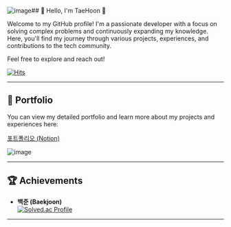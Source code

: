 ![image](https://github.com/user-attachments/assets/16b5aa9b-69e8-44e9-bfdc-e4a8c90d0f81)## 👋 Hello, I'm TaeHoon 👋

Welcome to my GitHub profile! I'm a passionate developer with a focus on solving complex problems and continuously expanding my knowledge. Here, you'll find my journey through various projects, experiences, and contributions to the tech community. 

Feel free to explore and reach out!

[![Hits](https://hits.seeyoufarm.com/api/count/incr/badge.svg?url=https%3A%2F%2Fgithub.com%2Fhoon-git%2FThLee&count_bg=%2379C83D&title_bg=%23555555&icon=&icon_color=%23E7E7E7&title=hits&edge_flat=false)](https://hits.seeyoufarm.com)

---

## 📂 Portfolio

You can view my detailed portfolio and learn more about my projects and experiences here:

[포트폴리오 (Notion)](https://thleewave.notion.site/thleewave/ThLee-1fef9e057dbf40d5b7b851ab0abccf36)

![image](https://github.com/user-attachments/assets/1da8ee27-6dc0-40c1-83ef-7779190fc4c6)

---

## 🏆 Achievements

- **백준 (Baekjoon)**  
  [![Solved.ac Profile](http://mazassumnida.wtf/api/v2/generate_badge?boj=dlxogns96)](https://solved.ac/dlxogns96)

---
